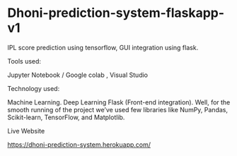 # Dhoni-prediction-system-flaskapp-v1
IPL score prediction using tensorflow, GUI  integration using flask.

Tools used:

Jupyter Notebook / Google colab ,
Visual Studio


Technology used:

Machine Learning.
Deep Learning
Flask (Front-end integration).
Well, for the smooth running of the project we’ve used few libraries like NumPy, Pandas, Scikit-learn, TensorFlow, and Matplotlib.

Live Website 

https://dhoni-prediction-system.herokuapp.com/



